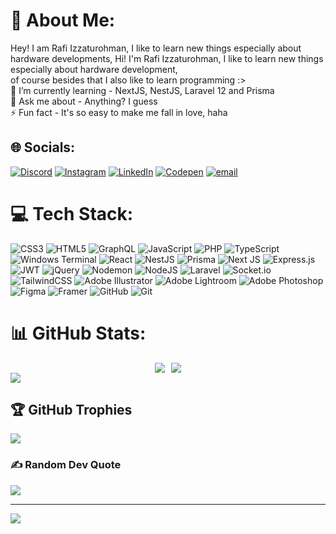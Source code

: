 # 💫 About Me:
Hey! I am Rafi Izzaturohman, I like to learn new things especially about hardware developments, Hi! I'm Rafi Izzaturohman, I like to learn new things especially about hardware development, <br>of course besides that I also like to learn programming :><br>🌱 I’m currently learning - NextJS, NestJS, Laravel 12 and Prisma<br>💬 Ask me about - Anything? I guess<br>⚡ Fun fact - It's so easy to make me fall in love, haha


## 🌐 Socials:
[![Discord](https://img.shields.io/badge/Discord-%237289DA.svg?logo=discord&logoColor=white)](https://discord.gg/655679950929526785) [![Instagram](https://img.shields.io/badge/Instagram-%23E4405F.svg?logo=Instagram&logoColor=white)](https://instagram.com/fiizzat) [![LinkedIn](https://img.shields.io/badge/LinkedIn-%230077B5.svg?logo=linkedin&logoColor=white)](https://linkedin.com/in/rafiizza) [![Codepen](https://img.shields.io/badge/Codepen-000000?logo=codepen&logoColor=white)](https://codepen.io/AiceKerime) [![email](https://img.shields.io/badge/Email-D14836?logo=gmail&logoColor=white)](mailto:rafiizzaturohman@gmail.com) 

# 💻 Tech Stack:
![CSS3](https://img.shields.io/badge/css3-%231572B6.svg?style=for-the-badge&logo=css3&logoColor=white) ![HTML5](https://img.shields.io/badge/html5-%23E34F26.svg?style=for-the-badge&logo=html5&logoColor=white) ![GraphQL](https://img.shields.io/badge/-GraphQL-E10098?style=for-the-badge&logo=graphql&logoColor=white) ![JavaScript](https://img.shields.io/badge/javascript-%23323330.svg?style=for-the-badge&logo=javascript&logoColor=%23F7DF1E) ![PHP](https://img.shields.io/badge/php-%23777BB4.svg?style=for-the-badge&logo=php&logoColor=white) ![TypeScript](https://img.shields.io/badge/typescript-%23007ACC.svg?style=for-the-badge&logo=typescript&logoColor=white) ![Windows Terminal](https://img.shields.io/badge/Windows%20Terminal-%234D4D4D.svg?style=for-the-badge&logo=windows-terminal&logoColor=white) ![React](https://img.shields.io/badge/react-%2320232a.svg?style=for-the-badge&logo=react&logoColor=%2361DAFB) ![NestJS](https://img.shields.io/badge/nestjs-%23E0234E.svg?style=for-the-badge&logo=nestjs&logoColor=white) ![Prisma](https://img.shields.io/badge/Prisma-3982CE?style=for-the-badge&logo=Prisma&logoColor=white) ![Next JS](https://img.shields.io/badge/Next-black?style=for-the-badge&logo=next.js&logoColor=white) ![Express.js](https://img.shields.io/badge/express.js-%23404d59.svg?style=for-the-badge&logo=express&logoColor=%2361DAFB) ![JWT](https://img.shields.io/badge/JWT-black?style=for-the-badge&logo=JSON%20web%20tokens) ![jQuery](https://img.shields.io/badge/jquery-%230769AD.svg?style=for-the-badge&logo=jquery&logoColor=white) ![Nodemon](https://img.shields.io/badge/NODEMON-%23323330.svg?style=for-the-badge&logo=nodemon&logoColor=%BBDEAD) ![NodeJS](https://img.shields.io/badge/node.js-6DA55F?style=for-the-badge&logo=node.js&logoColor=white) ![Laravel](https://img.shields.io/badge/laravel-%23FF2D20.svg?style=for-the-badge&logo=laravel&logoColor=white) ![Socket.io](https://img.shields.io/badge/Socket.io-black?style=for-the-badge&logo=socket.io&badgeColor=010101) ![TailwindCSS](https://img.shields.io/badge/tailwindcss-%2338B2AC.svg?style=for-the-badge&logo=tailwind-css&logoColor=white) ![Adobe Illustrator](https://img.shields.io/badge/adobe%20illustrator-%23FF9A00.svg?style=for-the-badge&logo=adobe%20illustrator&logoColor=white) ![Adobe Lightroom](https://img.shields.io/badge/Adobe%20Lightroom-31A8FF.svg?style=for-the-badge&logo=Adobe%20Lightroom&logoColor=white) ![Adobe Photoshop](https://img.shields.io/badge/adobe%20photoshop-%2331A8FF.svg?style=for-the-badge&logo=adobe%20photoshop&logoColor=white) ![Figma](https://img.shields.io/badge/figma-%23F24E1E.svg?style=for-the-badge&logo=figma&logoColor=white) ![Framer](https://img.shields.io/badge/Framer-black?style=for-the-badge&logo=framer&logoColor=blue) ![GitHub](https://img.shields.io/badge/github-%23121011.svg?style=for-the-badge&logo=github&logoColor=white) ![Git](https://img.shields.io/badge/git-%23F05033.svg?style=for-the-badge&logo=git&logoColor=white)
# 📊 GitHub Stats:
<div align="center" style="display: flex; flex-wrap: wrap; justify-content: center; gap: 10px;">
  <img src="https://github-readme-stats.vercel.app/api?username=rafiizzaturohman&theme=tokyonight&hide_border=false&include_all_commits=true&count_private=true" />
  <img src="https://nirzak-streak-stats.vercel.app/?user=rafiizzaturohman&theme=tokyonight&hide_border=false" />
</div>

<img valign="center" src="https://github-readme-stats.vercel.app/api/top-langs/?username=rafiizzaturohman&theme=tokyonight&hide_border=false&include_all_commits=true&count_private=true&layout=compact" />


## 🏆 GitHub Trophies
![](https://github-profile-trophy.vercel.app/?username=rafiizzaturohman&theme=radical&no-frame=false&no-bg=true&margin-w=4)

### ✍️ Random Dev Quote
![](https://quotes-github-readme.vercel.app/api?type=vetical&theme=tokyonight)

---
[![](https://visitcount.itsvg.in/api?id=rafiizzaturohman&icon=2&color=1)](https://visitcount.itsvg.in)

<!-- Proudly created with GPRM ( https://gprm.itsvg.in ) -->
